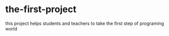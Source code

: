 # the-first-project
this project helps students and teachers to take the first step of programing world
